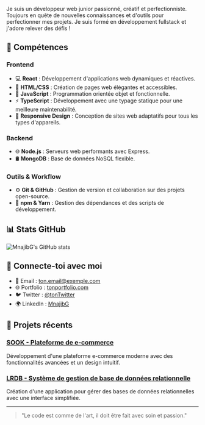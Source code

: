 
Je suis un développeur web junior passionné, créatif et perfectionniste. Toujours en quête de nouvelles connaissances et d'outils pour perfectionner mes projets. Je suis formé en développement fullstack et j'adore relever des défis !

## 🚀 Compétences

### Frontend

- 💻 **React** : Développement d'applications web dynamiques et réactives.
- 🎨 **HTML/CSS** : Création de pages web élégantes et accessibles.
- 🔧 **JavaScript** : Programmation orientée objet et fonctionnelle.
- ⚡ **TypeScript** : Développement avec une typage statique pour une meilleure maintenabilité.
- 📱 **Responsive Design** : Conception de sites web adaptatifs pour tous les types d'appareils.

### Backend

- 🌐 **Node.js** : Serveurs web performants avec Express.
- 🛢️ **MongoDB** : Base de données NoSQL flexible.

### Outils & Workflow

- ⚙️ **Git & GitHub** : Gestion de version et collaboration sur des projets open-source.
- 🔧 **npm & Yarn** : Gestion des dépendances et des scripts de développement.

## 📊 Stats GitHub

![MnajibG's GitHub stats](https://github-readme-stats.vercel.app/api?username=MnajibG&show_icons=true&theme=radical)

## 🔗 Connecte-toi avec moi

- 📧 Email : [ton.email@exemple.com](mailto:ton.email@exemple.com)
- 🌐 Portfolio : [tonportfolio.com](https://tonportfolio.com)
- 🐦 Twitter : [@tonTwitter](https://twitter.com/tonTwitter)
- 🌍 LinkedIn : [MnajibG](https://www.linkedin.com/in/MnajibG)

## 🔨 Projets récents


### [SOOK - Plateforme de e-commerce](https://github.com/MnajibG/SOOK)

Développement d'une plateforme e-commerce moderne avec des fonctionnalités avancées et un design intuitif.

### [LRDB - Système de gestion de base de données relationnelle](https://github.com/MnajibG/LRDB)

Création d'une application pour gérer des bases de données relationnelles avec une interface simplifiée.

---

> "Le code est comme de l'art, il doit être fait avec soin et passion."
